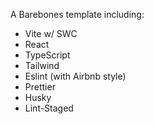 A Barebones template including:

-   Vite w/ SWC
-   React
-   TypeScript
-   Tailwind
-   Eslint (with Airbnb style)
-   Prettier
-   Husky
-   Lint-Staged
